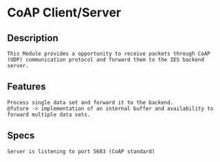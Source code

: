 # CoAP Client/Server

## Description

    This Module provides a opportunity to receive packets through CoAP (UDP) communication protocol and forward them to the IES backend server. 

## Features

    Process single data set and forward it to the backend.
    @future -> implementation of an internal buffer and availability to forward multiple data sets.

## Specs

    Server is listening to port 5683 (CoAP standard)
